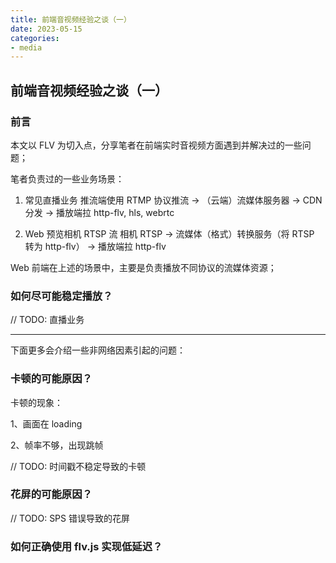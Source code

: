 ```yaml
---
title: 前端音视频经验之谈（一）
date: 2023-05-15
categories:
- media
---
```


## 前端音视频经验之谈（一）

### 前言

本文以 FLV 为切入点，分享笔者在前端实时音视频方面遇到并解决过的一些问题；

笔者负责过的一些业务场景：

1. 常见直播业务
推流端使用 RTMP 协议推流 -> （云端）流媒体服务器 -> CDN 分发 -> 播放端拉 http-flv, hls, webrtc

2. Web 预览相机 RTSP 流
相机 RTSP -> 流媒体（格式）转换服务（将 RTSP 转为 http-flv） -> 播放端拉 http-flv

Web 前端在上述的场景中，主要是负责播放不同协议的流媒体资源；

### 如何尽可能稳定播放？

// TODO: 直播业务

---

下面更多会介绍一些非网络因素引起的问题：

### 卡顿的可能原因？

卡顿的现象：

1、画面在 loading

2、帧率不够，出现跳帧

// TODO: 时间戳不稳定导致的卡顿

### 花屏的可能原因？

// TODO: SPS 错误导致的花屏

### 如何正确使用 flv.js 实现低延迟？
